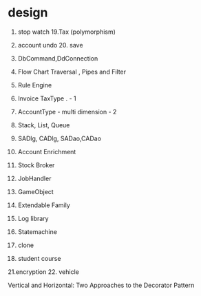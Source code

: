 # design

1. stop watch
  19.Tax (polymorphism)
2. account undo
     20. save
  
3. DbCommand,DdConnection
4. Flow Chart Traversal ,  Pipes and Filter
5. Rule Engine
6. Invoice TaxType .   - 1
7. AccountType - multi dimension - 2
8. Stack, List, Queue
9. SADlg, CADlg, SADao,CADao
10. Account Enrichment 
11. Stock Broker




12. JobHandler
13. GameObject 
14. Extendable Family
15. Log library
16. Statemachine
17. clone
18. student course


21.encryption
22. vehicle

Vertical and Horizontal: Two Approaches to the Decorator Pattern
